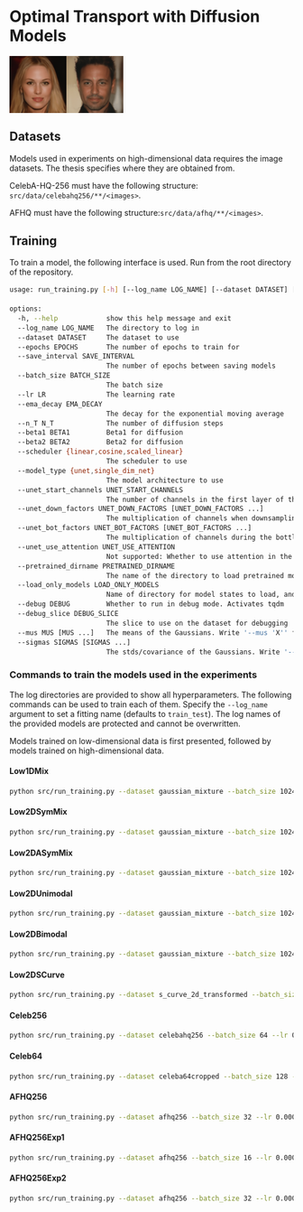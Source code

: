 # Optimal Transport with Diffusion Models

<div style="display: flex;">
  <img src="resources/partial_intensity_modification1.gif" alt="First GIF" style="width: 20%; height: auto;">
  <img src="resources/partial_intensity_modification2.gif" alt="Second GIF" style="width: 20%; height: auto;">
</div>

## Datasets

Models used in experiments on high-dimensional data requires the image datasets. The thesis specifies where they are obtained from.

CelebA-HQ-256 must have the following structure: ``src/data/celebahq256/**/<images>``.

AFHQ must have the following structure:``src/data/afhq/**/<images>``.

## Training

To train a model, the following interface is used. Run from the root directory of the repository.

```bash
usage: run_training.py [-h] [--log_name LOG_NAME] [--dataset DATASET] [--epochs EPOCHS] [--save_interval SAVE_INTERVAL] [--batch_size BATCH_SIZE] [--lr LR] [--ema_decay EMA_DECAY] [--n_T N_T] [--beta1 BETA1] [--beta2 BETA2] [--scheduler {linear,cosine,scaled_linear}] [--model_type {unet,single_dim_net}] [--unet_start_channels UNET_START_CHANNELS] [--unet_down_factors UNET_DOWN_FACTORS [UNET_DOWN_FACTORS ...]] [--unet_bot_factors UNET_BOT_FACTORS [UNET_BOT_FACTORS ...]] [--unet_use_attention UNET_USE_ATTENTION] [--pretrained_dirname PRETRAINED_DIRNAME] [--load_only_models LOAD_ONLY_MODELS] [--debug DEBUG] [--debug_slice DEBUG_SLICE] [--mus MUS [MUS ...]] [--sigmas SIGMAS [SIGMAS ...]]

options:
  -h, --help            show this help message and exit
  --log_name LOG_NAME   The directory to log in
  --dataset DATASET     The dataset to use
  --epochs EPOCHS       The number of epochs to train for
  --save_interval SAVE_INTERVAL
                        The number of epochs between saving models
  --batch_size BATCH_SIZE
                        The batch size
  --lr LR               The learning rate
  --ema_decay EMA_DECAY
                        The decay for the exponential moving average
  --n_T N_T             The number of diffusion steps
  --beta1 BETA1         Beta1 for diffusion
  --beta2 BETA2         Beta2 for diffusion
  --scheduler {linear,cosine,scaled_linear}
                        The scheduler to use
  --model_type {unet,single_dim_net}
                        The model architecture to use
  --unet_start_channels UNET_START_CHANNELS
                        The number of channels in the first layer of the UNet
  --unet_down_factors UNET_DOWN_FACTORS [UNET_DOWN_FACTORS ...]
                        The multiplication of channels when downsampling in the UNet
  --unet_bot_factors UNET_BOT_FACTORS [UNET_BOT_FACTORS ...]
                        The multiplication of channels during the bottleneck layers in the UNet
  --unet_use_attention UNET_USE_ATTENTION
                        Not supported: Whether to use attention in the UNet
  --pretrained_dirname PRETRAINED_DIRNAME
                        The name of the directory to load pretrained models from
  --load_only_models LOAD_ONLY_MODELS
                        Name of directory for model states to load, and ignore other arguments from the pretrained session
  --debug DEBUG         Whether to run in debug mode. Activates tqdm
  --debug_slice DEBUG_SLICE
                        The slice to use on the dataset for debugging
  --mus MUS [MUS ...]   The means of the Gaussians. Write '--mus 'X'' for a univar single. Write '--mus X Y' for a univar double. Write '--mus 'X1 Y1' 'X2 Y2'' for a bivar double
  --sigmas SIGMAS [SIGMAS ...]
                        The stds/covariance of the Gaussians. Write '--sigmas X' for univar single. Write '--sigmas X Y' for univar double Write. For bivariate single, write for example '--sigmas 1,0:0,1'. For bivariate double, write for example '--sigmas 1,0:0,1 1,0:0,1'
```

### Commands to train the models used in the experiments

The log directories are provided to show all hyperparameters. The following commands can be used to train each of them. Specify the ``--log_name`` argument to set a fitting name (defaults to ``train_test``). The log names of the provided models are protected and cannot be overwritten.

Models trained on low-dimensional data is first presented, followed by models trained on high-dimensional data.

#### Low1DMix

```bash
python src/run_training.py --dataset gaussian_mixture --batch_size 1024 --lr 0.0003 --beta1 0.000025 --beta2 0.005 --scheduler scaled_linear --model_type single_dim_net --mus -1.25 -0.25 1.5 --sigmas 0.25 0.333 0.1666666
```

#### Low2DSymMix

```bash
python src/run_training.py --dataset gaussian_mixture --batch_size 1024 --lr 0.0003 --beta1 0.0001 --beta2 0.02 --scheduler scaled_linear --model_type single_dim_net --mus '-5 5' '-5 -5' '5 -5' '5 5' --sigmas 0.1,0:0,0.1 0.1,0:0,0.1 0.1,0:0,0.1 0.1,0:0,0.1
```

#### Low2DASymMix

```bash
python src/run_training.py --dataset gaussian_mixture --batch_size 1024 --lr 0.001 --ema_decay 0.992 --beta1 0.0001 --beta2 0.02 --scheduler scaled_linear --model_type single_dim_net --mus '-5 5' '-5 -5' '5 -5' '3 3' --sigmas 0.1,0:0,0.1 0.1,0:0,0.1 0.1,0:0,0.1 0.1,0:0,0.1
```

#### Low2DUnimodal

```bash
python src/run_training.py --dataset gaussian_mixture --batch_size 1024 --lr 0.003 --ema_decay 0.99 --beta1 0.0001 --beta2 0.02 --scheduler scaled_linear --model_type single_dim_net --mus '10 0' --sigmas 1,0:0,1
```

#### Low2DBimodal

```bash
python src/run_training.py --dataset gaussian_mixture --batch_size 1024 --lr 0.001 --ema_decay 0.992 --beta1 0.0001 --beta2 0.02 --scheduler scaled_linear --model_type single_dim_net --mus '-7.5 0' '7.5 0' --sigmas 1,0:0,1 1,0:0,1
```

#### Low2DSCurve

```bash
python src/run_training.py --dataset s_curve_2d_transformed --batch_size 1024 --lr 0.0003 --beta1 0.0001 --beta2 0.02 --scheduler linear --model_type single_dim_net
```

#### Celeb256

```bash
python src/run_training.py --dataset celebahq256 --batch_size 64 --lr 0.00002 --n_T 4000 --beta1 0.00085 --beta2 0.012 --scheduler scaled_linear --model_type unet --unet_start_channels 32 --unet_down_factors 2 4 8 16 32 64 --unet_bot_factors 64 64 32
```

#### Celeb64

```bash
python src/run_training.py --dataset celeba64cropped --batch_size 128 --lr 0.00008 --n_T 1000 --beta1 0.0001 --beta2 0.02 --scheduler linear --model_type unet --unet_start_channels 64 --unet_down_factors 2 4 4 --unet_bot_factors 8 8 4
```

#### AFHQ256

```bash
python src/run_training.py --dataset afhq256 --batch_size 32 --lr 0.0002 --n_T 4000 --beta1 0.00085 --beta2 0.012 --scheduler scaled_linear --model_type unet --unet_start_channels 32 --unet_down_factors 2 4 8 16 32 64 --unet_bot_factors 64 64 32
```

#### AFHQ256Exp1

```bash
python src/run_training.py --dataset afhq256 --batch_size 16 --lr 0.00008 --n_T 4000 --beta1 0.0001 --beta2 0.02 --scheduler linear --model_type unet --unet_start_channels 64 --unet_down_factors 2 4 4 --unet_bot_factors 8 8 4
```

#### AFHQ256Exp2

```bash
python src/run_training.py --dataset afhq256 --batch_size 32 --lr 0.00008 --n_T 4000 --beta1 0.0001 --beta2 0.02 --scheduler linear --model_type unet --unet_start_channels 64 --unet_down_factors 2 4 8 8 --unet_bot_factors 16 16 8
```
